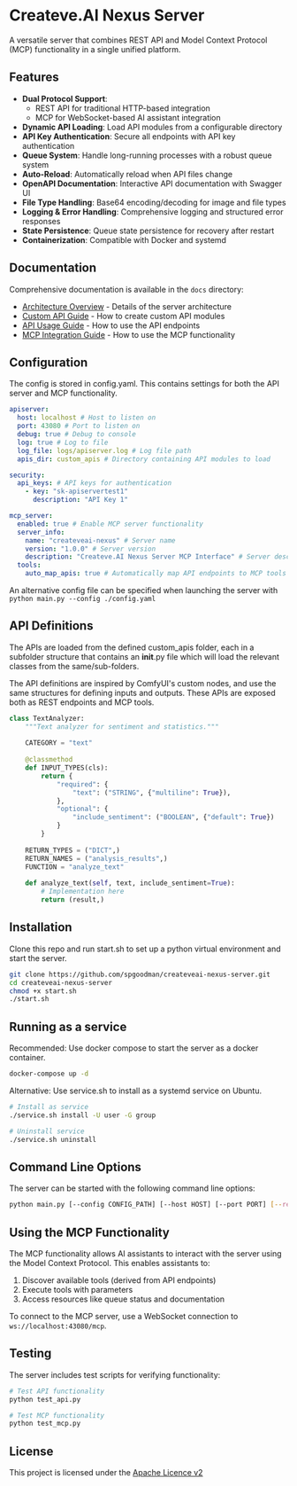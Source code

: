# Createve.AI Nexus Server

A versatile server that combines REST API and Model Context Protocol (MCP) functionality in a single unified platform.

## Features

- **Dual Protocol Support**: 
  - REST API for traditional HTTP-based integration
  - MCP for WebSocket-based AI assistant integration
- **Dynamic API Loading**: Load API modules from a configurable directory
- **API Key Authentication**: Secure all endpoints with API key authentication
- **Queue System**: Handle long-running processes with a robust queue system
- **Auto-Reload**: Automatically reload when API files change
- **OpenAPI Documentation**: Interactive API documentation with Swagger UI
- **File Type Handling**: Base64 encoding/decoding for image and file types
- **Logging & Error Handling**: Comprehensive logging and structured error responses
- **State Persistence**: Queue state persistence for recovery after restart
- **Containerization**: Compatible with Docker and systemd

## Documentation

Comprehensive documentation is available in the `docs` directory:

- [Architecture Overview](docs/architecture.md) - Details of the server architecture
- [Custom API Guide](docs/custom-api-guide.md) - How to create custom API modules
- [API Usage Guide](docs/api-usage.md) - How to use the API endpoints
- [MCP Integration Guide](docs/mcp-integration.md) - How to use the MCP functionality

## Configuration

The config is stored in config.yaml. This contains settings for both the API server and MCP functionality.

```yaml
apiserver:
  host: localhost # Host to listen on
  port: 43080 # Port to listen on
  debug: true # Debug to console
  log: true # Log to file
  log_file: logs/apiserver.log # Log file path
  apis_dir: custom_apis # Directory containing API modules to load

security:
  api_keys: # API keys for authentication
    - key: "sk-apiservertest1"
      description: "API Key 1"

mcp_server:
  enabled: true # Enable MCP server functionality
  server_info:
    name: "createveai-nexus" # Server name
    version: "1.0.0" # Server version
    description: "Createve.AI Nexus Server MCP Interface" # Server description
  tools:
    auto_map_apis: true # Automatically map API endpoints to MCP tools
```

An alternative config file can be specified when launching the server with `python main.py --config ./config.yaml`

## API Definitions

The APIs are loaded from the defined custom_apis folder, each in a subfolder structure that contains an __init__.py file which will load the relevant classes from the same/sub-folders.

The API definitions are inspired by ComfyUI's custom nodes, and use the same structures for defining inputs and outputs. These APIs are exposed both as REST endpoints and MCP tools.

```python
class TextAnalyzer:
    """Text analyzer for sentiment and statistics."""
    
    CATEGORY = "text"
    
    @classmethod    
    def INPUT_TYPES(cls):
        return {
            "required": {
                "text": ("STRING", {"multiline": True}),
            },
            "optional": {
                "include_sentiment": ("BOOLEAN", {"default": True})
            }
        }
    
    RETURN_TYPES = ("DICT",)
    RETURN_NAMES = ("analysis_results",)
    FUNCTION = "analyze_text"
    
    def analyze_text(self, text, include_sentiment=True):
        # Implementation here
        return (result,)
```

## Installation

Clone this repo and run start.sh to set up a python virtual environment and start the server.

```bash
git clone https://github.com/spgoodman/createveai-nexus-server.git
cd createveai-nexus-server
chmod +x start.sh
./start.sh
```

## Running as a service

Recommended: Use docker compose to start the server as a docker container.

```bash
docker-compose up -d
```

Alternative: Use service.sh to install as a systemd service on Ubuntu.

```bash
# Install as service
./service.sh install -U user -G group

# Uninstall service
./service.sh uninstall
```

## Command Line Options

The server can be started with the following command line options:

```bash
python main.py [--config CONFIG_PATH] [--host HOST] [--port PORT] [--reload]
```

## Using the MCP Functionality

The MCP functionality allows AI assistants to interact with the server using the Model Context Protocol. This enables assistants to:

1. Discover available tools (derived from API endpoints)
2. Execute tools with parameters
3. Access resources like queue status and documentation

To connect to the MCP server, use a WebSocket connection to `ws://localhost:43080/mcp`.

## Testing

The server includes test scripts for verifying functionality:

```bash
# Test API functionality
python test_api.py

# Test MCP functionality
python test_mcp.py
```

## License

This project is licensed under the [Apache Licence v2](LICENCE)
